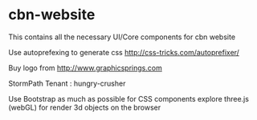 cbn-website
===========

This contains all the necessary UI/Core components for cbn website

Use autoprefexing to generate css
http://css-tricks.com/autoprefixer/

Buy logo from
http://www.graphicsprings.com

StormPath Tenant : hungry-crusher

Use Bootstrap as much as possible for CSS components
explore three.js (webGL) for render 3d objects on the browser
